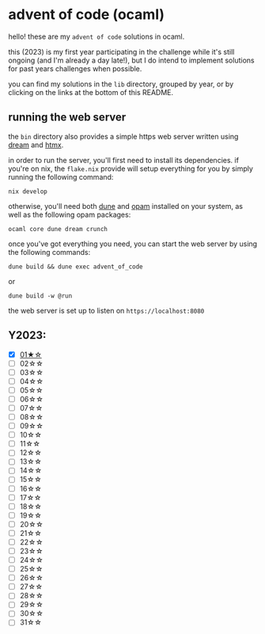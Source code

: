 # advent of code (ocaml)

hello! these are my `advent of code` solutions in ocaml.

this (2023) is my first year participating in the challenge while it's still ongoing (and I'm already a day late!), but I do intend to implement solutions for past years challenges when possible.

you can find my solutions in the `lib` directory, grouped by year, or by clicking on the links at the bottom of this README. 

## running the web server

the `bin` directory also provides a simple https web server written using [dream](https://aantron.github.io/dream/) and [htmx](https://htmx.org/).

in order to run the server, you'll first need to install its dependencies. if you're on nix, the `flake.nix` provide will setup everything for you by simply running the following command:

```
nix develop
```

otherwise, you'll need both [dune](https://dune.build/) and [opam](https://opam.ocaml.org/) installed on your system, as well as the following opam packages:

```
ocaml core dune dream crunch
```

once you've got everything you need, you can start the web server by using the following commands:

```
dune build && dune exec advent_of_code
```

or

```
dune build -w @run
```

the web server is set up to listen on `https://localhost:8080`

## Y2023:

- [x] [01★☆](lib/y2023/day01.ml)
- [ ] 02☆☆
- [ ] 03☆☆
- [ ] 04☆☆
- [ ] 05☆☆
- [ ] 06☆☆
- [ ] 07☆☆
- [ ] 08☆☆
- [ ] 09☆☆
- [ ] 10☆☆
- [ ] 11☆☆
- [ ] 12☆☆
- [ ] 13☆☆
- [ ] 14☆☆
- [ ] 15☆☆
- [ ] 16☆☆
- [ ] 17☆☆
- [ ] 18☆☆
- [ ] 19☆☆
- [ ] 20☆☆
- [ ] 21☆☆
- [ ] 22☆☆
- [ ] 23☆☆
- [ ] 24☆☆
- [ ] 25☆☆
- [ ] 26☆☆
- [ ] 27☆☆
- [ ] 28☆☆
- [ ] 29☆☆
- [ ] 30☆☆
- [ ] 31☆☆
